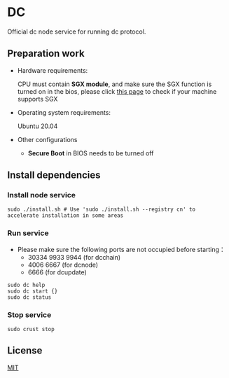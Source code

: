 # DC

Official dc node service for running dc protocol.

## Preparation work

- Hardware requirements:

  CPU must contain **SGX module**, and make sure the SGX function is turned on in the bios, please click [this page](https://github.com/dcnetio/dcmanager/wiki/Check-TEE-supportive) to check if your machine supports SGX

- Operating system requirements:

  Ubuntu 20.04
  
- Other configurations

  - **Secure Boot** in BIOS needs to be turned off

## Install dependencies

### Install node service

```shell
sudo ./install.sh # Use 'sudo ./install.sh --registry cn' to accelerate installation in some areas
```

### Run service

- Please make sure the following ports are not occupied before starting：
  - 30334 9933 9944 (for dcchain)
  - 4006 6667 (for dcnode)
  - 6666 (for dcupdate)

```shell
sudo dc help
sudo dc start {}
sudo dc status
```

### Stop service

```shell
sudo crust stop
```

## License

[MIT](LICENSE)
